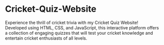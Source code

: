 # Cricket-Quiz-Website
Experience the thrill of cricket trivia with my Cricket Quiz Website! Developed using HTML, CSS, and JavaScript, this interactive platform offers a collection of engaging quizzes that will test your cricket knowledge and entertain cricket enthusiasts of all levels.
